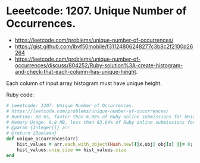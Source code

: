 # Leeetcode: 1207. Unique Number of Occurrences.

- https://leetcode.com/problems/unique-number-of-occurrences/
- https://gist.github.com/lbvf50mobile/f31124806248277c3b8c2f2100d26264
- https://leetcode.com/problems/unique-number-of-occurrences/discuss/804252/Ruby-solution%3A-create-histogram-and-check-that-each-column-has-unique-height.

Each column of input array histogram must have unique height.

Ruby code:
```Ruby
# Leeetcode: 1207. Unique Number of Occurrences.
# https://leetcode.com/problems/unique-number-of-occurrences/
# Runtime: 88 ms, faster than 6.06% of Ruby online submissions for Unique Number of Occurrences.
# Memory Usage: 9.8 MB, less than 63.64% of Ruby online submissions for Unique Number of Occurrences.
# @param {Integer[]} arr
# @return {Boolean}
def unique_occurrences(arr)
    hist_values = arr.each_with_object(Hash.new){|x,obj| obj[x] ||= 0; obj[x] += 1}.values
    hist_values.uniq.size == hist_values.size
end
```
